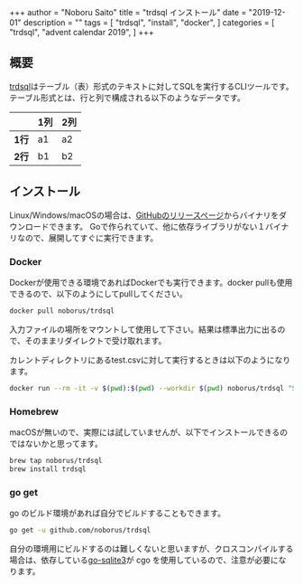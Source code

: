 +++
author = "Noboru Saito"
title = "trdsql インストール"
date = "2019-12-01"
description = ""
tags = [
    "trdsql",
    "install",
    "docker",
]
categories = [
    "trdsql",
    "advent calendar 2019",
]
+++

## 概要

[trdsql](https://github.com/noborus/trdsql)はテーブル（表）形式のテキストに対してSQLを実行するCLIツールです。
テーブル形式とは、行と列で構成される以下のようなデータです。

|    | 1列 | 2列 |
|:---:|:----|:----|
| **1行** |  a1 |  a2   |
| **2行** |  b1  |  b2  |

## インストール

Linux/Windows/macOSの場合は、[GitHubのリリースページ](https://github.com/noborus/trdsql/releases)からバイナリをダウンロードできます。
Goで作られていて、他に依存ライブラリがない１バイナリなので、展開してすぐに実行できます。

### Docker

Dockerが使用できる環境であればDockerでも実行できます。docker pullも使用できるので、以下のようにしてpullしてください。

```sh
docker pull noborus/trdsql
```

入力ファイルの場所をマウントして使用して下さい。結果は標準出力に出るので、そのままリダイレクトで受け取れます。

カレントディレクトリにあるtest.csvに対して実行するときは以下のようになります。

```sh
docker run --rm -it -v $(pwd):$(pwd) --workdir $(pwd) noborus/trdsql "SELECT * FROM test.csv" > test_new.csv
```

### Homebrew

macOSが無いので、実際には試していませんが、以下でインストールできるのではないかと思ってます。

```sh
brew tap noborus/trdsql
brew install trdsql
```

### go get

go のビルド環境があれば自分でビルドすることもできます。

```sh
go get -u github.com/noborus/trdsql
```

自分の環境用にビルドするのは難しくないと思いますが、クロスコンパイルする場合は、依存している[go-sqlite3](https://github.com/mattn/go-sqlite3)が cgo を使用しているので、注意が必要になります。
